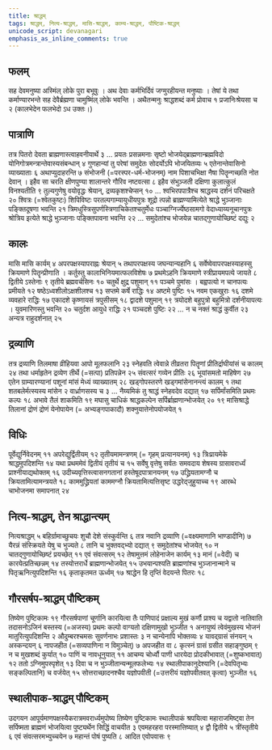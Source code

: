 ```yaml
---
title: श्राद्धम्
tags: श्राद्धम्, नित्य-श्राद्धम्, मासि-श्राद्धम्, काम्य-श्राद्धम्, पौष्टिक-श्राद्धम्
unicode_script: devanagari
emphasis_as_inline_comments: true
---
```

## फलम्
सह देवमनुष्या अस्मिंल् लोके पुरा बभूवुः । अथ देवाः कर्मभिर्दिवं जग्मुरहीयन्त मनुष्याः । तेषां ये तथा कर्माण्यारभन्ते सह देवैर्ब्रह्मणा चामुष्मिंल् लोके भवन्ति । अथैतन्मनुः श्राद्धशब्दं कर्म प्रोवाच १ प्रजानिःश्रेयसा च २ (कालभेदेन फलभेदो ऽध उक्तः।) 

## पात्राणि
तत्र पितरो देवता ब्राह्मणास्त्वाहवनीयार्थे ३ … प्रयतः प्रसन्नमनाः सृष्टो भोजयेद्ब्राह्मणान्ब्रह्मविदो योनिगोत्रमन्त्रान्तेवास्यसंबन्धान् ४ गुणहान्यां तु परेषां समुदेतः सोदर्योऽपि भोजयितव्यः ५ एतेनान्तेवासिनो व्याख्याताः ६ अथाप्युदाहरन्ति ७ संभोजनी (=परस्पर-धर्म-भोजनम्) नाम पिशाचभिक्षा नैषा पितॄन्गच्छति नोत देवान् । इहैव सा चरति क्षीणपुण्या शालान्तरे गौरिव नष्टवत्सा ८ इहैव संभुञ्जती दक्षिणा कुलात्कुलं विनश्यतीति ९ तुल्यगुणेषु वयोवृद्धः श्रेयान्, द्रव्यकृशश्चेप्सन् १० … श्वभिरपपात्रैश्च श्राद्धस्य दर्शनं परिचक्षते २० श्वित्रः (=श्वेतकुष्टः) शिपिविष्टः परतल्पगाम्यायुधीयपुत्रः शूद्रो त्पन्नो ब्राह्मण्यामित्येते श्राद्धे भुञ्जानाः पङ्क्तिदूषणा भवन्ति २१ त्रिमधुस्त्रिसुपर्णस्त्रिणाचिकेतश्चतुर्मेधः पञ्चाग्निर्ज्येष्ठसामगो वेदाध्याय्यनूचानपुत्रः श्रोत्रिय इत्येते श्राद्धे भुञ्जानाः पङ्क्तिपावना भवन्ति २२ … समुदेतांश्च भोजयेन्न चातद्गुणायोच्छिष्टं दद्युः २

## कालः
मासि मासि कार्यम् ४ अपरपक्षस्यापराह्नः श्रेयान् ५ तथापरपक्षस्य जघन्यान्यहानि ६
सर्वेष्वेवापरपक्षस्याहस्सु क्रियमाणे पितॄन्प्रीणाति । कर्तुस्तु कालाभिनियमात्फलविशेषः ७ प्रथमेऽहनि क्रियमाणे स्त्रीप्रायमपत्ये जायते ८ द्वितीये ऽस्तेनाः ९ तृतीये ब्रह्मवर्चसिनः १० चतुर्थे क्षुद्र पशुमान् ११ पञ्चमे पुमांसः । बह्वपत्यो न चानपत्यः प्रमीयते १२ षष्ठेऽध्वशीलोऽक्षशीलश्च १३ सप्तमे कर्षे राद्धिः १४ अष्टमे पुष्टिः १५ नवम एकखुराः १६ दशमे व्यवहारे राद्धिः १७ एकादशे कृष्णायसं त्रपुसीसम् १८ द्वादशे पशुमान् १९ त्रयोदशे बहुपुत्रो बहुमित्रो दर्शनीयापत्यः । युवमारिणस्तु भवन्ति २० चतुर्दश आयुधे राद्धिः २१ पञ्चदशे पुष्टिः २२ … न च नक्तं श्राद्धं कुर्वीत २३ अन्यत्र राहुदर्शनात् २५

## द्रव्याणि
तत्र द्रव्याणि तिलमाषा व्रीहियवा आपो मूलफलानि २३ स्नेहवति त्वेवान्ने तीव्रतरा पितॄणां प्रीतिर्द्राघीयांसं च कालम् २४ तथा धर्माहृतेन द्रव्येण तीर्थे (=सत्पा) प्रतिपन्नेन २५ संवत्सरं गव्येन प्रीतिः २६ भूयांसमतो माहिषेण २७ एतेन ग्राम्यारण्यानां पशूनां मांसं मेध्यं व्याख्यातम् २८ खड्गोपस्तरणे खड्गमांसेनानन्त्यं कालम् १ तथा शतबलेर्मत्स्यस्य मांसेन २ वार्ध्राणसस्य च ३ … नैय्यमिकं तु श्राद्धं स्नेहवदेव दद्यात् १७ सर्पिर्मांसमिति प्रथमः कल्पः १८ अभावे तैलं शाकमिति १९ मघासु चाधिकं श्राद्धकल्पेन सर्पिर्ब्राह्मणान्भोजयेत् २० १९ मासिश्राद्धे तिलानां द्रोणं द्रोणं येनोपायेन (= अभ्यङ्गपाकादौ) शक्नुयात्तेनोपयोजयेत् १

## विधिः
पूर्वेद्युर्निवेदनम् ११ अपरेद्युर्द्वितीयम् १२ तृतीयमामन्त्रणम् (= गृहम् प्रत्यानयनम्) १३ 
त्रिःप्रायमेके श्राद्धमुपदिशन्ति १४ यथा प्रथममेवं द्वितीयं तृतीयं च १५ सर्वेषु वृत्तेषु सर्वतः समवदाय शेषस्य ग्रासावरार्ध्यं प्राश्नीयाद्यथोक्तम् १६
उदीच्यवृत्तिस्त्वासनगतानां हस्तेषूदपात्रानयनम् १७ उद्ध्रियतामग्नौ च क्रियतामित्यामन्त्रयते १८ काममुद्ध्रियतां काममग्नौ क्रियतामित्यत्तिसृष्ट उद्धरेद्जुहुयाच्च १९ 
 आरब्धे चाभोजनमा समापनात् २४ 

## नित्य-श्राद्धम्, तेन श्राद्धान्त्यम्
नित्यश्राद्धम् ५ बहिर्ग्रामाच्छुचयः शुचौ देशे संस्कुर्वन्ति ६ तत्र नवानि द्रव्याणि (=वक्ष्यमाणानि भाण्डादीनि) ७ यैरन्नं संस्क्रियते येषु च भुज्यते ८ तानि च भुक्तवद्भ्यो दद्यात् ९ समुदेतांश्च भोजयेत् १० न चातद्गुणायोच्छिष्टं प्रयच्छेत् ११ एवं संवत्सरम् १२   तेषामुत्तमं लोहेनाजेन कार्यम् १३ मानं (=वेदी) च कारयेत्प्रतिच्छन्नम् १४ तस्योत्तरार्धे ब्राह्मणान्भोजयेत् १५ उभयान्पश्यति ब्राह्मणांश्च भुञ्जानान्माने च पितृऋनित्युपदिशन्ति १६ कृताकृतमत ऊर्ध्वम् १७ श्राद्धेन हि तृप्तिं वेदयन्ते पितरः १८ 

## गौरसर्षप-श्राद्धम् पौष्टिकम्
तिष्येण पुष्टिकामः १९ गौरसर्षपाणां चूर्णानि कारयित्वा तैः पाणिपादं प्रक्षाल्य मुखं कर्णौ प्राश्य च यद्वातो नातिवाति तदासनोऽजिनं बस्तस्य (=अजस्य) प्रथमः कल्पो वाग्यतो दक्षिणामुखो भुञ्जीत १ अनायुष्यं त्वेवंमुखस्य भोजनं मातुरित्युपदिशन्ति २ औदुम्बरश्चमसः सुवर्णनाभः प्रशास्तः ३ न चान्येनापि भोक्तव्यः ४ यावद्ग्रासं संनयन् ५ अस्कन्दयन् ६ नापजहीत (=सव्यपाणिना न विमुञ्चेत्) ७ अपजहीत वा ८ कृत्स्नं ग्रासं ग्रसीत सहाङ्गुष्ठम् ९ न च मुखशब्दं कुर्यात् १० पाणिं च नावधूनुयात् ११ आचम्य चोर्ध्वौ पाणी धारयेदा प्रोदकीभावात् (=शुष्कभावात्) १२ ततो ऽग्निमुपस्पृशेत् १३ दिवा च न भुञ्जीतान्यन्मूलफलेभ्यः १४ स्थालीपाकानुदेश्यानि (=देवपितृभ्यः सङ्कल्पितानि) च वर्जयेत् १५ सोत्तराच्छादनश्चैव यज्ञोपवीती (=उत्तरीयं यज्ञोपवीतवत् कृत्वा) भुञ्जीत १६ 

## स्थालीपाक-श्राद्धम् पौष्टिकम्
उदगयन आपूर्यमाणपक्षस्यैकरात्रमवरार्ध्यमुपोष्य तिष्येण पुष्टिकामः स्थालीपाकं श्रपयित्वा महाराजमिष्ट्वा तेन सर्पिष्मता ब्राह्मणं भोजयित्वा पुष्ट्यर्थेन सिद्धिं वाचयीत ३ एवमहरहरा परस्मात्तिष्यात् ४ द्वौ द्वितीये ५ त्रींस्तृतीये ६ एवं संवत्सरमभ्युच्चयेन ७ महान्तं पोषं पुष्यति ८ आदित एवोपवासः ९
